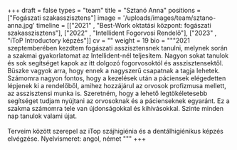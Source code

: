 +++
draft = false
types = "team"
title = "Sztanó Anna"
positions = ["Fogászati szakasszisztens"]
image = '/uploads/images/team/sztano-anna.jpg'
timeline = [["2021" , "Best-Work oktatási központ: fogászati szakasszisztens"], ["2022" , "Intellident Fogorvosi Rendelő"], ["2023" ,  "iToP Introductory képzés"]]
cv = ""
weight = 19
bio =  """2021 szeptemberében kezdtem fogászati asszisztensnek tanulni, melynek során a szakmai gyakorlatomat az Intellident-nél teljesítem. Nagyon sokat tanulok és sok segítséget kapok az itt dolgozó fogorvosoktól és asszisztensektől. Büszke vagyok arra, hogy ennek a nagyszerű csapatnak a tagja lehetek. Számomra nagyon fontos, hogy a kezelések után a páciensek elégedetten lépjenek ki a rendelőből, amihez hozzájárul az orvosok profizmusa mellett, az asszisztensi munka is. Szeretném, hogy a lehető legtökéletesebb segítséget tudjam nyújtani az orvosoknak és a pácienseknek egyaránt. Ez a szakma számomra tele van újdonságokkal és kihívásokkal. Szinte minden nap tanulok valami újat. 
<br><br>
Terveim között szerepel az iTop szájhigiénia és a dentálhigiénikus képzés elvégzése.
Nyelvismeret: angol, német
"""
+++
